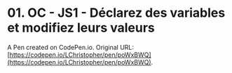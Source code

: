 # 01. OC - JS1 - Déclarez des variables et modifiez leurs valeurs

A Pen created on CodePen.io. Original URL: [https://codepen.io/LChristopher/pen/poWxBWQ](https://codepen.io/LChristopher/pen/poWxBWQ).


